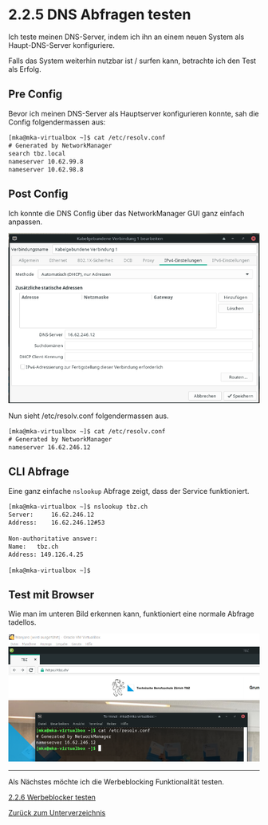 # 2.2.5 DNS Abfragen testen

Ich teste meinen DNS-Server, indem ich ihn an einem neuen System als Haupt-DNS-Server konfiguriere.

Falls das System weiterhin nutzbar ist / surfen kann, betrachte ich den Test als Erfolg.

## Pre Config

Bevor ich meinen DNS-Server als Hauptserver konfigurieren konnte, sah die Config folgendermassen aus:

```
[mka@mka-virtualbox ~]$ cat /etc/resolv.conf 
# Generated by NetworkManager
search tbz.local
nameserver 10.62.99.8
nameserver 10.62.98.8
```

## Post Config

Ich konnte die DNS Config über das NetworkManager GUI ganz einfach anpassen.

![TBZ Webseite](../../Ressourcen/Bilder/nebenprojekt/dns_server.PNG)

Nun sieht /etc/resolv.conf folgendermassen aus.

```
[mka@mka-virtualbox ~]$ cat /etc/resolv.conf 
# Generated by NetworkManager
nameserver 16.62.246.12
```

## CLI Abfrage

Eine ganz einfache `nslookup` Abfrage zeigt, dass der Service funktioniert.

```
[mka@mka-virtualbox ~]$ nslookup tbz.ch
Server:		16.62.246.12
Address:	16.62.246.12#53

Non-authoritative answer:
Name:	tbz.ch
Address: 149.126.4.25

[mka@mka-virtualbox ~]$ 
```

## Test mit Browser

Wie man im unteren Bild erkennen kann, funktioniert eine normale Abfrage tadellos.

![TBZ Webseite](../../Ressourcen/Bilder/nebenprojekt/website.PNG)

-----

Als Nächstes möchte ich die Werbeblocking Funktionalität testen.

[2.2.6 Werbeblocker testen](./werbeblocker_testen.md)

[Zurück zum Unterverzeichnis](../README.md)
